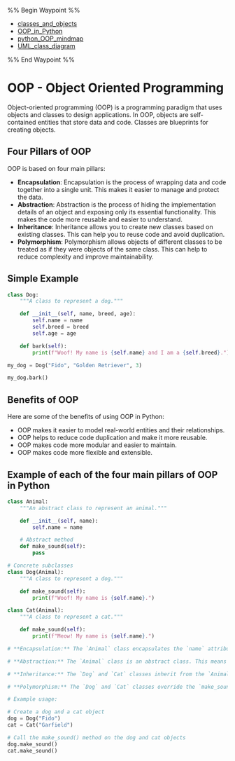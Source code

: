 %% Begin Waypoint %%
- [classes_and_objects](./classes_and_objects.md)
- [OOP_in_Python](./OOP_in_Python.md)
- [python_OOP_mindmap](./python_OOP_mindmap.md)
- [UML_class_diagram](./UML_class_diagram.md)

%% End Waypoint %%

# OOP - Object Oriented Programming

Object-oriented programming (OOP) is a programming paradigm that uses objects and classes to design applications. In OOP, objects are self-contained entities that store data and code. Classes are blueprints for creating objects.

## Four Pillars of OOP

OOP is based on four main pillars:

- **Encapsulation**: Encapsulation is the process of wrapping data and code together into a single unit. This makes it easier to manage and protect the data.
- **Abstraction**: Abstraction is the process of hiding the implementation details of an object and exposing only its essential functionality. This makes the code more reusable and easier to understand.
- **Inheritance**: Inheritance allows you to create new classes based on existing classes. This can help you to reuse code and avoid duplication.
- **Polymorphism**: Polymorphism allows objects of different classes to be treated as if they were objects of the same class. This can help to reduce complexity and improve maintainability. 

## Simple Example

```python
class Dog:
    """A class to represent a dog."""

    def __init__(self, name, breed, age):
        self.name = name
        self.breed = breed
        self.age = age

    def bark(self):
        print(f"Woof! My name is {self.name} and I am a {self.breed}.")

my_dog = Dog("Fido", "Golden Retriever", 3)

my_dog.bark()
```

## Benefits of OOP

Here are some of the benefits of using OOP in Python:

- OOP makes it easier to model real-world entities and their relationships.
- OOP helps to reduce code duplication and make it more reusable.
- OOP makes code more modular and easier to maintain.
- OOP makes code more flexible and extensible.

## Example of each of the four main pillars of OOP in Python

```python
class Animal:
    """An abstract class to represent an animal."""

    def __init__(self, name):
        self.name = name

    # Abstract method
    def make_sound(self):
        pass

# Concrete subclasses
class Dog(Animal):
    """A class to represent a dog."""

    def make_sound(self):
        print(f"Woof! My name is {self.name}.")

class Cat(Animal):
    """A class to represent a cat."""

    def make_sound(self):
        print(f"Meow! My name is {self.name}.")

# **Encapsulation:** The `Animal` class encapsulates the `name` attribute and the `make_sound()` method. This means that the `name` attribute can only be accessed and modified through the `Animal` class methods.

# **Abstraction:** The `Animal` class is an abstract class. This means that it cannot be instantiated directly. Instead, it must be subclassed and the `make_sound()` method must be implemented in the subclasses. This allows us to define a common interface for all animals, without specifying the concrete implementation of each animal.

# **Inheritance:** The `Dog` and `Cat` classes inherit from the `Animal` class. This means that they inherit all of the attributes and methods of the `Animal` class.

# **Polymorphism:** The `Dog` and `Cat` classes override the `make_sound()` method that is inherited from the `Animal` class. This allows them to implement their own custom behavior for the `make_sound()` method.

# Example usage:

# Create a dog and a cat object
dog = Dog("Fido")
cat = Cat("Garfield")

# Call the make_sound() method on the dog and cat objects
dog.make_sound()
cat.make_sound()
```
